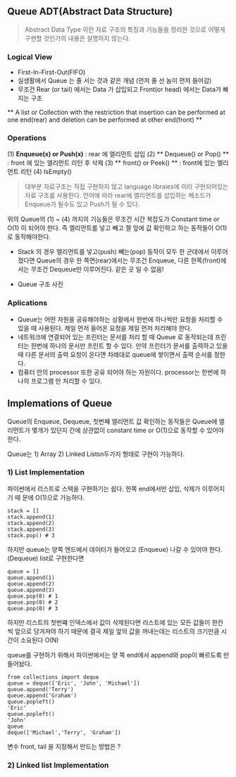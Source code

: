## Queue ADT(Abstract Data Structure)

> Abstract Data Type 이란 자료 구조의 특징과 기능들을 정리한 것으로 어떻게 구현할 것인가의 내용은 설명하지 않는다. 

### Logical View 

- First-In-First-Out(FIFO) 
- 실생활에서 Queue 는 줄 서는 것과 같은 개념 (먼저 줄 선 놈이 먼저 들어감)
- 무조건 Rear (or tail) 에서는 Data 가 삽입되고 Front(or head) 에서는 Data가 빠지는 구조 

** A list or Collection with the restriction that insertion can be performed at one end(rear) and deletion can be performed at other end(front) **

### Operations
(1) **Enqueue(x) or Push(x)** : rear 에 엘리먼트 삽입 
(2) ** Dequeue() or Pop() ** : front 에 있는 엘리먼트 리턴 후 삭제 
(3) **  front() or Peek() ** : front에 있는 엘리먼트 리턴
(4) IsEmpty() 


> 대부분 자료구조는 직접 구현하지 않고 language libraies에 미리 구현되어있는 자료 구조를 사용한다. 언어에 따라 rear에 엘리먼트를 삽입하는 메소드가 Enqueue가 될수도 있고 Push가 될 수  있다. 

위의 Queue의 (1) ~ (4) 까지의 기능들은 무조건 시간 복잡도가 Constant time or O(1) 이 되어야 한다. 즉 엘리먼트를 넣고 빼고 젤 앞에 값 확인하고 하는 동작들이 O(1)로 동작해야한다. 

- Stack 의 경우 엘리먼트를 넣고(push) 빼는(pop) 동작이 모두 한 군데에서 이루어졌다면 Queue의 경우 한 쪽면(rear)에서는 무조건 Enqueue, 다른 한쪽(front)에서는 무조건 Dequeue만 이루어진다. 같은 곳 일 수 없음!

- Queue 구조 사진 

### Aplications 

- Queue는 어떤 자원을 공유해야하는 상황에서 한번에 하나씩만 요청을 처리할 수 있을 때 사용된다. 제일 먼저 들어온 요청을 제일 먼저 처리해야 한다. 
- 네트워크에 연결되어 있는 프린터는 문서를 처리 할 때 Queue 로 동작되는데 프린터는 한번에 하나의 문서만 프린트 할 수 있다. 만약 프린터가 문서를 출력하고 있을 때 다른 문서의 출력 요청이 온다면 차례대로 queue에 쌓이면서 출력 순서를 정한다. 
- 컴퓨터 안의 processor 또한 공유 되어야 하는 자원이다. processor는 한번에 하나의 프로그램 만 처리할 수 있다. 

## Implemations of Queue 
 Queue의  Enqueue, Dequeue, 첫번째 엘리먼트 값 확인하는 동작들은 Queue에 엘리먼트가 몇개가 있던지 간에 상관없이 constant time or O(1)으로 동작할 수 있어야한다. 

 Queue는 1) Array 2) Linked Listsn두가지 형태로 구현이 가능하다. 

### 1) List Implementation

파이썬에서 리스트로 스택을 구현하기는 쉽다. 한쪽 end에서만 삽입, 삭제가 이루어지기 때
문에 O(1)으로 가능하다. 

```
stack = []
stack.append(1)
stack.append(2)
stack.append(3)
stack.pop() # 3

```
하지만 queue는 양쪽 엔드에서 데이터가 들어오고 (Enqueue) 나갈 수 있어야 한다. (Dequeue)
list로 구현한다면 

```
queue = []
queue.append(1)
queue.append(2)
queue.append(3)
queue.pop(0) # 1
queue.pop(0) # 2
queue.pop(0) # 3
```
하지만 리스트의 첫번쨰 인덱스에서 값이 삭제된다면 리스트에 있는 모든 값들이 한칸 씩 앞으로 당겨져야 하기 때문에 결국 제일 앞의 값을 꺼내는데는 리스트의 크기만큼 시간이 소요된다 O(N)

queue를 구현하기 위해서 파이썬에서는 양 쪽 end에서 append와 pop이 빠르도록 만들어놨다.

```
from collections import deque
queue = deque(['Eric', 'John', 'Michael'])
queue.append('Terry')
queue.append('Graham')
queue.popleft()
'Eric'
queue.popleft()
'John'
queue
deque(['Michael','Terry', 'Graham'])

```
변수 front, tail 을 지정해서 만드는 방법은 ? 

### 2) Linked list Implementation 